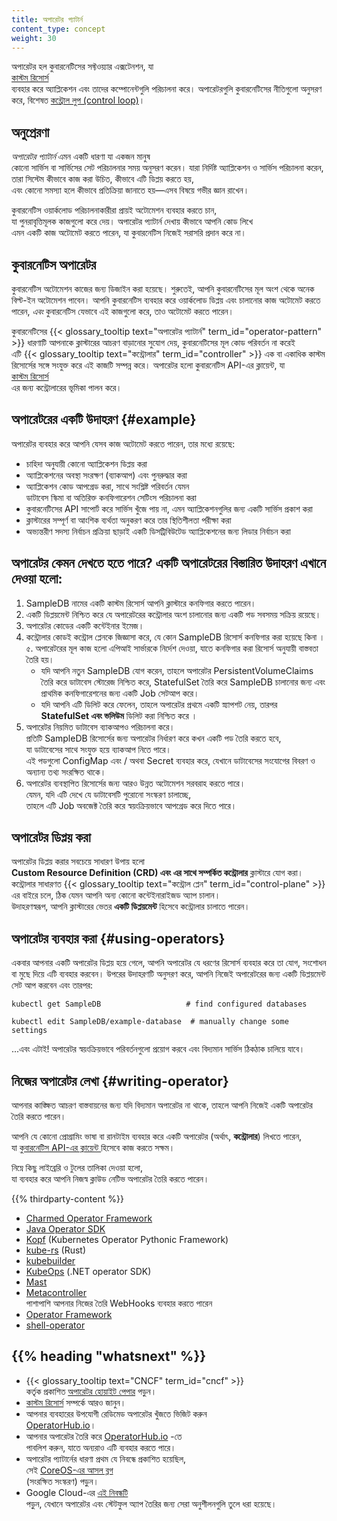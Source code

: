 ```yaml
---
title: অপারেটর প্যাটার্ন
content_type: concept
weight: 30
---
```


<!-- overview -->

অপারেটর হল কুবারনেটিসের সফ্টওয়্যার এক্সটেনশন, যা  
[কাস্টম রিসোর্স ](/docs/concepts/extend-kubernetes/api-extension/custom-resources/)  
ব্যবহার করে অ্যাপ্লিকেশন এবং তাদের কম্পোনেন্টগুলি পরিচালনা করে।  অপারেটরগুলি কুবারনেটিসের নীতিগুলো 
অনুসরণ করে, বিশেষত  [কন্ট্রোল লুপ (control loop)](/docs/concepts/architecture/controller)।

<!-- body -->

## অনুপ্রেরণা

_অপারেটর প্যাটার্ন_ এমন একটি ধারণা যা একজন মানুষ  
কোনো সার্ভিস বা সার্ভিসের সেট পরিচালনার সময় অনুসরণ করেন। যারা নির্দিষ্ট অ্যাপ্লিকেশন ও 
সার্ভিস পরিচালনা করেন, তারা সিস্টেম কীভাবে কাজ করা উচিত, কীভাবে এটি ডিপ্লয় করতে হয়,  
এবং কোনো সমস্যা হলে কীভাবে প্রতিক্রিয়া জানাতে হয়—এসব বিষয়ে গভীর জ্ঞান রাখেন।  

কুবারনেটিস ওয়ার্কলোড পরিচালনাকারীরা প্রায়ই অটোমেশন ব্যবহার করতে চান,  
যা পুনরাবৃত্তিমূলক কাজগুলো করে দেয়। অপারেটর প্যাটার্ন দেখায় কীভাবে আপনি কোড লিখে  
এমন একটি কাজ অটোমেট করতে পারেন, যা কুবারনেটিস নিজেই সরাসরি প্রদান করে না।

## কুবারনেটিস অপারেটর

কুবারনেটিস অটোমেশন কাজের জন্য ডিজাইন করা হয়েছে। শুরুতেই,  আপনি কুবারনেটিসের 
মূল অংশ থেকে অনেক বিল্ট-ইন অটোমেশন পাবেন।  আপনি কুবারনেটিস ব্যবহার করে 
ওয়ার্কলোড ডিপ্লয় এবং চালানোর কাজ  অটোমেট করতে পারেন, *এবং* 
কুবারনেটিস যেভাবে এই কাজগুলো করে,  তাও অটোমেট করতে পারেন।

কুবারনেটিসের {{< glossary_tooltip text="অপারেটর প্যাটার্ন" term_id="operator-pattern" >}}  ধারণাটি আপনাকে 
ক্লাস্টারের আচরণ বাড়ানোর সুযোগ দেয়,  কুবারনেটিসের মূল কোড পরিবর্তন না করেই  
এটি {{< glossary_tooltip text="কন্ট্রোলার" term_id="controller" >}}  এক বা একাধিক কাস্টম রিসোর্সের সঙ্গে সংযুক্ত করে 
এই কাজটি সম্পন্ন করে।  অপারেটর হলো কুবারনেটিস API-এর ক্লায়েন্ট, যা  
[কাস্টম রিসোর্স ](/docs/concepts/extend-kubernetes/api-extension/custom-resources/)  
এর জন্য কন্ট্রোলারের ভূমিকা পালন করে। 

## অপারেটরের একটি উদাহরণ {#example}  

অপারেটর ব্যবহার করে আপনি যেসব কাজ অটোমেট করতে পারেন, তার মধ্যে রয়েছে:  

* চাহিদা অনুযায়ী কোনো অ্যাপ্লিকেশন ডিপ্লয় করা  
* অ্যাপ্লিকেশনের অবস্থা সংরক্ষণ (ব্যাকআপ) এবং পুনরুদ্ধার করা  
* অ্যাপ্লিকেশন কোড আপগ্রেড করা, সাথে সংশ্লিষ্ট পরিবর্তন যেমন  
  ডাটাবেস স্কিমা বা অতিরিক্ত কনফিগারেশন সেটিংস পরিচালনা করা 
* কুবারনেটিসের API সাপোর্ট করে সার্ভিস খুঁজে পায় না,
এমন অ্যাপ্লিকেশনগুলির জন্য একটি সার্ভিস প্রকাশ করা 
* ক্লাস্টারের সম্পূর্ণ বা আংশিক ব্যর্থতা অনুকরণ করে তার স্থিতিশীলতা পরীক্ষা করা  
* অভ্যন্তরীণ সদস্য নির্বাচন প্রক্রিয়া ছাড়াই একটি ডিসট্রিবিউটেড অ্যাপ্লিকেশনের জন্য লিডার নির্বাচন করা

## অপারেটর কেমন দেখতে হতে পারে?  একটি অপারেটরের বিস্তারিত উদাহরণ এখানে দেওয়া হলো:

1. SampleDB নামের একটি কাস্টম রিসোর্স আপনি ক্লাস্টারে কনফিগার করতে পারেন। 
2. একটি ডিপ্লয়মেন্ট নিশ্চিত করে যে অপারেটরের কন্ট্রোলার অংশ চালানোর জন্য একটি 
পড সবসময় সক্রিয় রয়েছে। 
3. অপারেটর কোডের একটি কন্টেইনার ইমেজ। 
4. কন্ট্রোলার কোডই কন্ট্রোল প্লেনকে জিজ্ঞাসা করে, যে কোন SampleDB 
রিসোর্স কনফিগার করা হয়েছে কিনা ।  
৫. অপারেটরের মূল কাজ হলো এপিআই সার্ভারকে নির্দেশ দেওয়া, 
যাতে কনফিগার করা রিসোর্স অনুযায়ী বাস্তবতা তৈরি হয়।  
   * যদি আপনি নতুন SampleDB যোগ করেন, তাহলে অপারেটর PersistentVolumeClaims 
তৈরি করে ডাটাবেস স্টোরেজ নিশ্চিত করে,  StatefulSet তৈরি করে SampleDB চালানোর জন্য 
এবং প্রাথমিক কনফিগারেশনের জন্য একটি Job সেটআপ করে।  
   * যদি আপনি এটি ডিলিট করে ফেলেন, তাহলে অপারেটর প্রথমে একটি স্ন্যাপশট নেয়, 
তারপর  **StatefulSet এবং ভলিউম** ডিলিট করা নিশ্চিত করে । 
6. অপারেটর নিয়মিত ডাটাবেস ব্যাকআপও পরিচালনা করে।  
প্রতিটি SampleDB রিসোর্সের জন্য অপারেটর নির্ধারণ করে কখন একটি পড তৈরি করতে হবে,  
যা ডাটাবেসের সাথে সংযুক্ত হয়ে ব্যাকআপ নিতে পারে।  
এই পডগুলো ConfigMap এবং / অথবা Secret ব্যবহার করে, যেখানে ডাটাবেসের সংযোগের বিবরণ ও  
অন্যান্য তথ্য সংরক্ষিত থাকে।  
7. অপারেটর ব্যবস্থাপিত রিসোর্সের জন্য আরও উন্নত অটোমেশন সরবরাহ করতে পারে।  
যেমন, যদি এটি দেখে যে ডাটাবেসটি পুরোনো সংস্করণ চালাচ্ছে,  
তাহলে এটি Job অবজেক্ট তৈরি করে স্বয়ংক্রিয়ভাবে আপগ্রেড করে দিতে পারে।

## অপারেটর ডিপ্লয় করা  

অপারেটর ডিপ্লয় করার সবচেয়ে সাধারণ উপায় হলো  
**Custom Resource Definition (CRD) এবং এর সাথে সম্পর্কিত কন্ট্রোলার**  ক্লাস্টারে যোগ করা। 
কন্ট্রোলার সাধারণত {{< glossary_tooltip text="কন্ট্রোল প্লেন" term_id="control-plane" >}}  এর বাইরে চলে, 
ঠিক যেমন আপনি অন্য কোনো কন্টেইনারাইজড অ্যাপ চালান।  
 উদাহরণস্বরূপ, আপনি ক্লাস্টারের ভেতর **একটি ডিপ্লয়মেন্ট** হিসেবে কন্ট্রোলার চালাতে পারেন।   

## অপারেটর ব্যবহার করা {#using-operators}  

একবার আপনার একটি অপারেটর ডিপ্লয় হয়ে গেলে, আপনি অপারেটর যে ধরণের রিসোর্স ব্যবহার করে তা যোগ, সংশোধন বা মুছে দিয়ে এটি ব্যবহার করবেন। উপরের উদাহরণটি অনুসরণ করে, আপনি নিজেই অপারেটরের জন্য একটি ডিপ্লয়মেন্ট সেট আপ করবেন এবং তারপর:

```shell  
kubectl get SampleDB                   # find configured databases  

kubectl edit SampleDB/example-database  # manually change some settings
```

...এবং এটাই! অপারেটর স্বয়ংক্রিয়ভাবে পরিবর্তনগুলো প্রয়োগ করবে এবং বিদ্যমান সার্ভিস ঠিকঠাক চালিয়ে যাবে।  

## নিজের অপারেটর লেখা {#writing-operator}  

আপনার কাঙ্ক্ষিত আচরণ বাস্তবায়নের জন্য যদি বিদ্যমান অপারেটর না থাকে, তাহলে আপনি নিজেই একটি অপারেটর তৈরি করতে পারেন।  

আপনি যে কোনো প্রোগ্রামিং ভাষা বা রানটাইম ব্যবহার করে একটি অপারেটর (অর্থাৎ, **কন্ট্রোলার**) লিখতে পারেন,  
যা [কুবারনেটিস API-এর ক্লায়েন্ট ](/docs/reference/using-api/client-libraries/) হিসেবে কাজ করতে সক্ষম।  

নিম্নে কিছু লাইব্রেরি ও টুলের তালিকা দেওয়া হলো,  
যা ব্যবহার করে আপনি নিজস্ব ক্লাউড নেটিভ অপারেটর তৈরি করতে পারেন।

{{% thirdparty-content %}}  

* [Charmed Operator Framework](https://juju.is/)  
* [Java Operator SDK](https://github.com/operator-framework/java-operator-sdk)  
* [Kopf](https://github.com/nolar/kopf) (Kubernetes Operator Pythonic Framework)  
* [kube-rs](https://kube.rs/) (Rust)  
* [kubebuilder](https://book.kubebuilder.io/)  
* [KubeOps](https://buehler.github.io/dotnet-operator-sdk/) (.NET operator SDK)  
* [Mast](https://docs.ansi.services/mast/user_guide/operator/)  
* [Metacontroller](https://metacontroller.github.io/metacontroller/intro.html)  
  পাশাপাশি আপনার নিজের তৈরি WebHooks ব্যবহার করতে পারেন  
* [Operator Framework](https://operatorframework.io)  
* [shell-operator](https://github.com/flant/shell-operator)  

## {{% heading "whatsnext" %}}


* {{< glossary_tooltip text="CNCF" term_id="cncf" >}}  
  কর্তৃক প্রকাশিত [অপারেটর হোয়াইট পেপার](https://github.com/cncf/tag-app-delivery/blob/163962c4b1cd70d085107fc579e3e04c2e14d59c/operator-wg/whitepaper/Operator-WhitePaper_v1-0.md) পড়ুন।  
* [কাস্টম রিসোর্স](/docs/concepts/extend-kubernetes/api-extension/custom-resources/) সম্পর্কে আরও জানুন।  
* আপনার ব্যবহারের উপযোগী রেডিমেড অপারেটর খুঁজতে ভিজিট করুন  
  [OperatorHub.io](https://operatorhub.io/)।  
* আপনার অপারেটর তৈরি করে [OperatorHub.io](https://operatorhub.io/) -তে  
  পাবলিশ করুন, যাতে অন্যরাও এটি ব্যবহার করতে পারে।  
* অপারেটর প্যাটার্নের ধারণা প্রথম যে নিবন্ধে প্রকাশিত হয়েছিল,  
  সেই [CoreOS-এর আসল ব্লগ](https://web.archive.org/web/20170129131616/https://coreos.com/blog/introducing-operators.html)  
  (সংরক্ষিত সংস্করণ) পড়ুন।  
* Google Cloud-এর [এই নিবন্ধটি](https://cloud.google.com/blog/products/containers-kubernetes/best-practices-for-building-kubernetes-operators-and-stateful-apps)  
  পড়ুন, যেখানে অপারেটর এবং স্টেটফুল অ্যাপ তৈরির জন্য সেরা অনুশীলনগুলি তুলে ধরা হয়েছে।  


